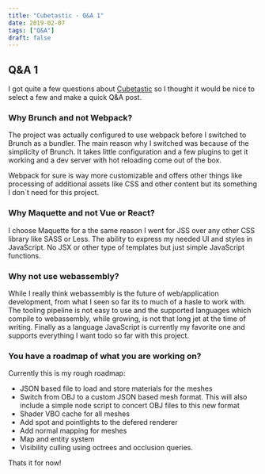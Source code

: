 ```yaml
---
title: "Cubetastic - Q&A 1"
date: 2019-02-07
tags: ["Q&A"]
draft: false
---
```


## Q&A 1

I got quite a few questions about [Cubetastic](https://www.luukvanvenrooij.nl/project/cubetastic/) so I thought it would be nice to select a few and make a quick Q&A post.

### Why Brunch and not Webpack?

The project was actually configured to use webpack before I switched to Brunch as a bundler. The main reason why I switched was because of the simplicity of Brunch. It takes little configuration and a few plugins to get it working and a dev server with hot reloading come out of the box. 

Webpack for sure is way more customizable and offers other things like processing of additional assets like CSS and other content but its something I don`t need for this project. 

### Why Maquette and not Vue or React?

I choose Maquette for a the same reason I went for JSS over any other CSS library like SASS or Less. The ability to express my needed UI and styles in JavaScript. No JSX or other type of templates but just simple JavaScript functions.

### Why not use webassembly? 

While I really think webassembly is the future of web/application development, from what I seen so far its to much of a hasle to work with. The tooling pipeline is not easy to use and the supported languages which compile to webassembly, while growing, is not that long jet at the time of writing. Finally as a language JavaScript is currently my favorite one and supports everything I want todo so far with this project.

### You have a roadmap of what you are working on? 

Currently this is my rough roadmap:

- JSON based file to load and store materials for the meshes
- Switch from OBJ to a custom JSON based mesh format. This will also include a simple node script to concert OBJ files to this new format
- Shader VBO cache for all meshes
- Add spot and pointlights to the defered renderer
- Add normal mapping for meshes
- Map and entity system
- Visibility culling using octrees and occlusion queries.

Thats it for now!
